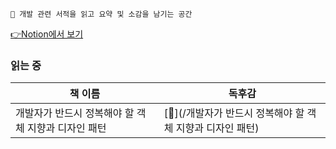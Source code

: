 ```
👋 개발 관련 서적을 읽고 요약 및 소감을 남기는 공간
```



[👉Notion에서 보기](https://www.notion.so/4z7l/b033c6602c624d34b73afff584058147)





### 읽는 중

| 책 이름                                             | 독후감                                                    |
| --------------------------------------------------- | --------------------------------------------------------- |
| 개발자가 반드시 정복해야 할 객체 지향과 디자인 패턴 | [📁](/개발자가 반드시 정복해야 할 객체 지향과 디자인 패턴) |

